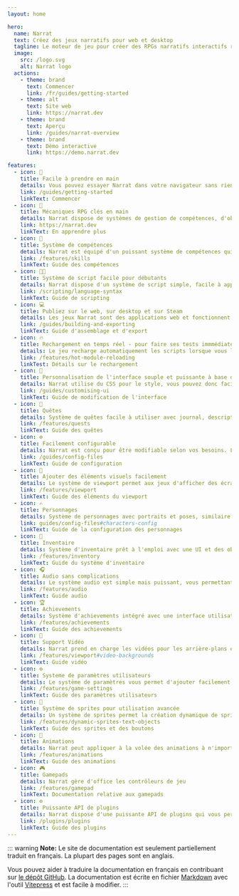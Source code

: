 ```yaml
---
layout: home

hero:
  name: Narrat
  text: Créez des jeux narratifs pour web et desktop
  tagline: Le moteur de jeu pour créer des RPGs narratifs interactifs riches en fonctionnalités.
  image:
    src: /logo.svg
    alt: Narrat logo
  actions:
    - theme: brand
      text: Commencer
      link: /fr/guides/getting-started
    - theme: alt
      text: Site web
      link: https://narrat.dev
    - theme: brand
      text: Aperçu
      link: /guides/narrat-overview
    - theme: brand
      text: Démo interactive
      link: https://demo.narrat.dev

features:
  - icon: 🚀
    title: Facile à prendre en main
    details: Vous pouvez essayer Narrat dans votre navigateur sans rien installer. Il y a également un outil pour démarrer automatiquement un projet pour vous.
    link: /guides/getting-started
    linkText: Commencer
  - icon: 📘
    title: Mécaniques RPG clés en main
    details: Narrat dispose de systèmes de gestion de compétences, d'objets, d'inventaire, de quêtes, et plus encore
    link: https://narrat.dev
    linkText: En apprendre plus
  - icon: 🎲
    title: Système de compétences
    details: Narrat est équipé d'un puissant système de compétences qui permet de gagner de l'XP, de monter de niveau et de réussir ou échouer des tests de compétences avec des mécaniques de lancer de dés typiques des jeux de rôle.
    link: /features/skills
    linkText: Guide des compétences
  - icon: 👩‍💻
    title: Système de script facile pour débutants
    details: Narrat dispose d'un système de script simple, facile à apprendre et à utiliser. Il possède également des fonctionnalités avancées pour des jeux plus complexes.
    link: /scripting/language-syntax
    linkText: Guide de scripting
  - icon: 💻
    title: Publiez sur le web, sur desktop et sur Steam
    details: Les jeux Narrat sont des applications web et fonctionnent d'emblée lorsqu'ils sont hébergés en ligne. Ils sont également livrés avec des systèmes de build préconfigurés pour la publication sur Windows, Mac, Linux et Steam.
    link: /guides/building-and-exporting
    linkText: Guide d'assemblage et d'export
  - icon: 🔥
    title: Rechargement en temps réel - pour faire ses tests immmédiatement
    details: Le jeu recharge automatiquement les scripts lorsque vous leur apportez des modifications, vous pouvez donc modifier votre code en cours de jeu et continuer avec vos changements sans devoir redémarrer.
    link: /features/hot-module-reloading
    linkTest: Détails sur le rechargement
  - icon: 🎨
    title: Personnalisation de l'interface souple et puissante à base de CSS
    details: Narrat utilise du CSS pour le style, vous pouvez donc facilement personnaliser l'apparence de votre jeu. Le CSS est puissant, très facile à apprendre, et largement utilisé; vous pouvez donc facilement trouver des ressources pour vous aider.
    link: /guides/customising-ui
    linkText: Guide de modification de l'interface
  - icon: 📜
    title: Quêtes
    details: Système de quêtes facile à utiliser avec journal, descriptions et sous-objectifs.
    link: /features/quests
    linkText: Guide des quêtes
  - icon: ⚙️
    title: Facilement configurable
    details: Narrat est conçu pour être modifiable selon vos besoins. Les fichiers de configuration yaml sont très faciles à modifier et peuvent vous permettre de contrôler précisément comment chaque fonctionnalité du moteur est utilisée.
    link: /guides/config-files
    linkText: Guide de configuration
  - icon: 🎨
    title: Ajouter des éléments visuels facilement
    details: Le système de viewport permet aux jeux d'afficher des écrans pouvant contenir des sprites interactifs, du texte et des boutons. Vous pouvez mettre cette fonctionnalité à profit pour créer des visual novel, point and clicks, etc.
    link: /features/viewport
    linkText: Guide des éléments du viewport
  - icon: ✍️
    title: Personnages
    details: Système de personnages avec portraits et poses, similaire à Disco Elysium.
    link: guides/config-files#characters-config
    linkText: Guide de la configuration des personnages
  - icon: 🛒
    title: Inventaire
    details: Système d'inventaire prêt à l'emploi avec une UI et des objets personnalisables qui peuvent être librement utilisés par les joueurs.
    link: /features/inventory
    linkText: Guide du système d'inventaire
  - icon: 🎧
    title: Audio sans complications
    details: Le système audio est simple mais puissant, vous permettant d'avoir plusieurs canaux de musique, d'effets sonores et de sons d'ambiance.
    link: /features/audio
    linkText: Guide audio
  - icon: 🏆
    title: Achievements
    details: Système d'achievements intégré avec une interface utilisateur. Vous pouvez même sauvegarder des données globales sur plusieurs parties de jeu.
    link: /features/achievements
    linkText: Guide des achievements
  - icon: 🎥
    title: Support Vidéo
    details: Narrat prend en charge les vidéos pour les arrière-plans et les portraits de personnages, permettant l'écriture de jeux FMV ou l'utilisation d'arrière-plans animés pré-rendus.
    link: /features/viewport#video-backgrounds
    linkText: Guide vidéo
  - icon: ⚙️
    title: Systeme de paramètres utilisateurs
    details: Le système de paramètres vous permet d'ajouter facilement des paramètres personnalisés à votre jeu. Le moteur s'occupe de les afficher, de permettre au joueur de les modifier et de les sauvegarder.
    link: /features/game-settings
    linkText: Guide des paramètres utilisateurs
  - icon: 👾
    title: Système de sprites pour utilisation avancée
    details: Un système de sprites permet la création dynamique de sprites et de texte avec un scene graph pour créer dynamiquement des éléments personnalisés, interfaces, etc.
    link: /features/dynamic-sprites-text-objects
    linkText: Guide des sprites et des boutons
  - icon: 🎥
    title: Animations
    details: Narrat peut appliquer à la volée des animations à n'importe quel élément
    link: /features/animations
    linkText: Guide des animations
  - icon: 🎮
    title: Gamepads
    details: Narrat gère d'office les contrôleurs de jeu
    link: /features/gamepad
    linkText: Documentation relative aux gamepads
  - icon: ⚙️
    title: Puissante API de plugins
    details: Narrat dispose d'une puissante API de plugins qui vous permet d'étendre le moteur avec des fonctionnalités personnalisées. Les plugins peuvent ajouter de nouvelles fonctionnalités complètes au moteur via des commandes de script personnalisées, une interface utilisateur personnalisée et même avoir leurs propres données de sauvegarde.
    link: /plugins/plugins
    linkText: Guide des plugins
---
```


::: warning
**Note:** Le site de documentation est seulement partiellement traduit en français. La plupart des pages sont en anglais.

Vous pouvez aider à traduire la documentation en français en contribuant sur [le dépôt GitHub](https://github.com/liana-p/narrat-engine). La documentation est écrite en fichier [Markdown](https://www.markdownguide.org/) avec l'outil [Vitepress](https://vitepress.dev) et est facile à modifier.
:::

<!--
# Narrat

![example workflow](https://github.com/liana-p/narrat-engine/actions/workflows/main.yml/badge.svg)

[![Netlify Status](https://api.netlify.com/api/v1/badges/55d4b9ba-62b7-4c43-86ce-8bc2aaf98643/deploy-status)](https://app.netlify.com/sites/ornate-pie-561978/deploys)

## Getting Started

[Getting Started](/guides/getting-started.md)

## Introduction

Narrat is a game engine for making interactive narrative RPGs packed with features. Create your game by editing with a Simple scripting syntax. It supports Skills with skill check rolls, an Items inventory, and has a Quests System. The script system is very powerful and allows branching choices, functions, variables and conditions.

::: tip
There are many more features to narrat, see more [on the website](https://narrat.dev)
:::

There is an [online demo](https://demo.narrat.dev/). It contains a built version of the [narrat demo example game](https://github.com/liana-p/narrat-engine/tree/main/packages/narrat/examples/games/demo/data).

Games are written in narrat script files. -->
